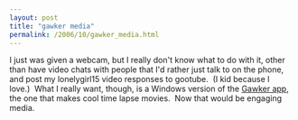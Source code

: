 ```yaml
---
layout: post
title: "gawker media"
permalink: /2006/10/gawker_media.html
---
```


<p>I just was given a webcam, but I really don't know what to do with it, other than have video chats with people that I'd rather just talk to on the phone, and post my lonelygirl15 video responses to gootube.&nbsp; (I kid because I love.)&nbsp; What I really want, though, is a Windows version of the <a href="http://gawker.sourceforge.net/Information.html">Gawker app</a>, the one that makes cool time lapse movies.&nbsp; Now that would be engaging media.</p>


